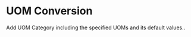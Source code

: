 UOM Conversion
==============

Add UOM Category including the specified UOMs and its default values..
